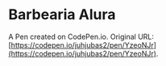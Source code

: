 # Barbearia Alura

A Pen created on CodePen.io. Original URL: [https://codepen.io/juhjubas2/pen/YzeoNJr](https://codepen.io/juhjubas2/pen/YzeoNJr).

